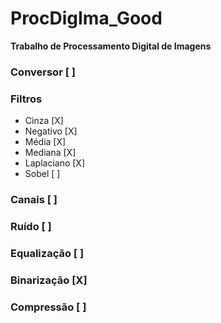 # ProcDigIma_Good
**Trabalho de Processamento Digital de Imagens**

### Conversor [ ]

### Filtros
- Cinza [X]
- Negativo [X]
- Média [X]
- Mediana [X]
- Laplaciano [X]
- Sobel [ ]

### Canais [ ]

### Ruído [ ]

### Equalização [ ]

### Binarização [X]

### Compressão [ ]
